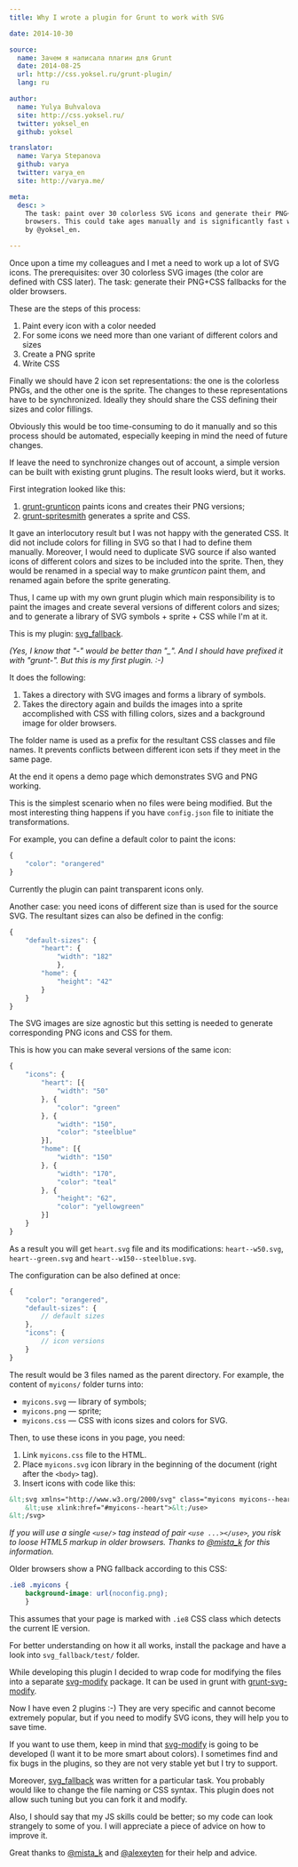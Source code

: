 ```yaml
---
title: Why I wrote a plugin for Grunt to work with SVG

date: 2014-10-30

source:
  name: Зачем я написала плагин для Grunt
  date: 2014-08-25
  url: http://css.yoksel.ru/grunt-plugin/
  lang: ru

author:
  name: Yulya Buhvalova
  site: http://css.yoksel.ru/
  twitter: yoksel_en
  github: yoksel

translator:
  name: Varya Stepanova
  github: varya
  twitter: varya_en
  site: http://varya.me/

meta:
  desc: >
    The task: paint over 30 colorless SVG icons and generate their PNG+CSS fallbacks for the older
    browsers. This could take ages manually and is significantly fast with 'svg_fallback' grunt plugin
    by @yoksel_en.

---
```

Once upon a time my colleagues and I met a need to work up a lot of SVG icons. The prerequisites: over 30
colorless SVG images (the color are defined with CSS later). The task: generate their PNG+CSS fallbacks for
the older browsers.

<!-- cut -->

These are the steps of this process:

1. Paint every icon with a color needed
1. For some icons we need more than one variant of different colors and sizes
1. Create a PNG sprite
1. Write CSS

Finally we should have 2 icon set representations: the one is the colorless PNGs, and the other one is the sprite.
The changes to these representations have to be synchronized. Ideally they should share the CSS defining their sizes
and color fillings.

Obviously this would be too time-consuming to do it manually and so this process should be automated, especially keeping
in mind the need of future changes.

If leave the need to synchronize changes out of account, a simple version can be built with existing grunt plugins. The
result looks wierd, but it works.

First integration looked like this:

1. [grunt-grunticon](https://www.npmjs.org/package/grunt-grunticon) paints icons and creates their PNG versions;
1. [grunt-spritesmith](https://www.npmjs.org/package/grunt-spritesmith) generates a sprite and CSS.

It gave an interlocutory result but I was not happy with the generated CSS. It did not include colors for filling in SVG
so that I had to define them manually. Moreover, I would need to duplicate SVG source if also wanted icons of different
colors and sizes to be included into the sprite. Then, they would be renamed in a special way to make *grunticon* paint
them, and renamed again before the sprite generating.

Thus, I came up with my own grunt plugin which main responsibility is to paint the images and create several versions
of different colors and sizes; and to generate a library of SVG symbols + sprite + CSS while I'm at it.

This is my plugin: [svg_fallback](https://www.npmjs.org/package/svg_fallback).

*(Yes, I know that "-" would be better than "_". And I should have prefixed it with "grunt-". But this is my first
plugin. :-)*

It does the following:

1. Takes a directory with SVG images and forms a library of symbols.
1. Takes the directory again and builds the images into a sprite accomplished with CSS with filling colors, sizes and
   a background image for older browsers.

The folder name is used as a prefix for the resultant CSS classes and file names. It prevents conflicts between
different icon sets if they meet in the same page.

At the end it opens a demo page which demonstrates SVG and PNG working.

This is the simplest scenario when no files were being modified. But the most interesting thing happens if you have
`config.json` file to initiate the transformations.

For example, you can define a default color to paint the icons:

```js
{
    "color": "orangered"
}
```

Currently the plugin can paint transparent icons only.

Another case: you need icons of different size than is used for the source SVG. The resultant sizes can also be defined
in the config:

```js
{
    "default-sizes": {
        "heart": {
            "width": "182"
            },
        "home": {
            "height": "42"
        }
    }
}
```

The SVG images are size agnostic but this setting is needed to generate corresponding PNG icons and CSS for them.

This is how you can make several versions of the same icon:

```js
{
    "icons": {
        "heart": [{
            "width": "50"
        }, {
            "color": "green"
        }, {
            "width": "150",
            "color": "steelblue"
        }],
        "home": [{
            "width": "150"
        }, {
            "width": "170",
            "color": "teal"
        }, {
            "height": "62",
            "color": "yellowgreen"
        }]
    }
}
```

As a result you will get `heart.svg` file and its modifications: `heart--w50.svg`, `heart--green.svg` and `heart--w150--steelblue.svg`.

The configuration can be also defined at once:

```js
{
    "color": "orangered",
    "default-sizes": {
        // default sizes
    },
    "icons": {
        // icon versions
    }
}
```

The result would be 3 files named as the parent directory. For example, the content of `myicons/` folder turns into:

* `myicons.svg` — library of symbols;
* `myicons.png` — sprite;
*  `myicons.css` — CSS with icons sizes and colors for SVG.

Then, to use these icons in you page, you need:

1. Link `myicons.css` file to the HTML.
1. Place `myicons.svg` icon library in the beginning of the document (right after the `<body>` tag).
1. Insert icons with code like this:
```xml
&lt;svg xmlns="http://www.w3.org/2000/svg" class="myicons myicons--heart">
    &lt;use xlink:href="#myicons--heart">&lt;/use>
&lt;/svg>
```
*If you will use a single `<use/>` tag instead of pair `<use ...></use>`, you risk to loose HTML5 markup in older
browsers. Thanks to [@mista_k](https://twitter.com/mista_k) for this information.*

Older browsers show a PNG fallback according to this CSS:

```css
.ie8 .myicons {
    background-image: url(noconfig.png);
    }
```

This assumes that your page is marked with `.ie8` CSS class which detects the current IE version.

For better understanding on how it all works, install the package and have a look into `svg_fallback/test/` folder.

While developing this plugin I decided to wrap code for modifying the files into a separate [svg-modify](https://www.npmjs.org/package/svg-modify)
package. It can be used in grunt with [grunt-svg-modify](https://www.npmjs.org/package/grunt-svg-modify).

Now I have even 2 plugins :-) They are very specific and cannot become extremely popular, but if you need to modify
SVG icons, they will help you to save time.

If you want to use them, keep in mind that [svg-modify](https://www.npmjs.org/package/svg-modify) is going to be
developed (I want it to be more smart about colors). I sometimes find and fix bugs in the plugins, so they are not very
stable yet but I try to support.

Moreover, [svg_fallback](https://www.npmjs.org/package/svg_fallback) was written for a particular task. You probably would
like to change the file naming or CSS syntax. This plugin does not allow such tuning but you can fork it and modify.

Also, I should say that my JS skills could be better; so my code can look strangely to some of you. I will appreciate
a piece of advice on how to improve it.

Great thanks to [@mista_k](https://twitter.com/mista_k) and [@alexeyten](https://twitter.com/alexeyten) for their help
and advice.
